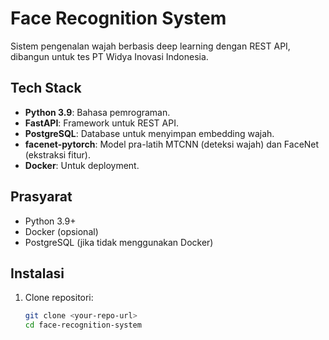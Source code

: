 # Face Recognition System

Sistem pengenalan wajah berbasis deep learning dengan REST API, dibangun untuk tes PT Widya Inovasi Indonesia.

## Tech Stack
- **Python 3.9**: Bahasa pemrograman.
- **FastAPI**: Framework untuk REST API.
- **PostgreSQL**: Database untuk menyimpan embedding wajah.
- **facenet-pytorch**: Model pra-latih MTCNN (deteksi wajah) dan FaceNet (ekstraksi fitur).
- **Docker**: Untuk deployment.

## Prasyarat
- Python 3.9+
- Docker (opsional)
- PostgreSQL (jika tidak menggunakan Docker)

## Instalasi
1. Clone repositori:
   ```bash
   git clone <your-repo-url>
   cd face-recognition-system